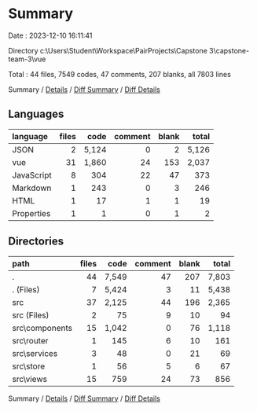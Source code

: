 # Summary

Date : 2023-12-10 16:11:41

Directory c:\\Users\\Student\\Workspace\\PairProjects\\Capstone 3\\capstone-team-3\\vue

Total : 44 files,  7549 codes, 47 comments, 207 blanks, all 7803 lines

Summary / [Details](details.md) / [Diff Summary](diff.md) / [Diff Details](diff-details.md)

## Languages
| language | files | code | comment | blank | total |
| :--- | ---: | ---: | ---: | ---: | ---: |
| JSON | 2 | 5,124 | 0 | 2 | 5,126 |
| vue | 31 | 1,860 | 24 | 153 | 2,037 |
| JavaScript | 8 | 304 | 22 | 47 | 373 |
| Markdown | 1 | 243 | 0 | 3 | 246 |
| HTML | 1 | 17 | 1 | 1 | 19 |
| Properties | 1 | 1 | 0 | 1 | 2 |

## Directories
| path | files | code | comment | blank | total |
| :--- | ---: | ---: | ---: | ---: | ---: |
| . | 44 | 7,549 | 47 | 207 | 7,803 |
| . (Files) | 7 | 5,424 | 3 | 11 | 5,438 |
| src | 37 | 2,125 | 44 | 196 | 2,365 |
| src (Files) | 2 | 75 | 9 | 10 | 94 |
| src\\components | 15 | 1,042 | 0 | 76 | 1,118 |
| src\\router | 1 | 145 | 6 | 10 | 161 |
| src\\services | 3 | 48 | 0 | 21 | 69 |
| src\\store | 1 | 56 | 5 | 6 | 67 |
| src\\views | 15 | 759 | 24 | 73 | 856 |

Summary / [Details](details.md) / [Diff Summary](diff.md) / [Diff Details](diff-details.md)